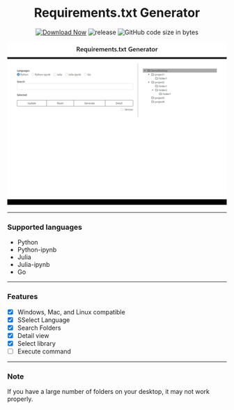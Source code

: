 <h1 align="center">Requirements.txt Generator</h1>

<div align="center">

 [![Download Now](https://img.shields.io/badge/-Download%20Now!-%2322A6F2)](https://github.com/ogty/RequirementsGenerator/releases/download/v1.1.0/RequirementsGenerator.zip)
 ![release](https://img.shields.io/github/v/release/ogty/RequirementsGenerator?style=social)
 ![GitHub code size in bytes](https://img.shields.io/github/languages/code-size/ogty/RequirementsGenerator?style=social)
 
</div>

![sample](static/sample.gif)

***

### Supported languages

 - Python
 - Python-ipynb
 - Julia
 - Julia-ipynb
 - Go

***

### Features

 - [x] Windows, Mac, and Linux compatible
 - [x] SSelect Language
 - [x] Search Folders
 - [x] Detail view
 - [x] Select library
 - [ ] Execute command

***

### Note

If you have a large number of folders on your desktop, it may not work properly.

